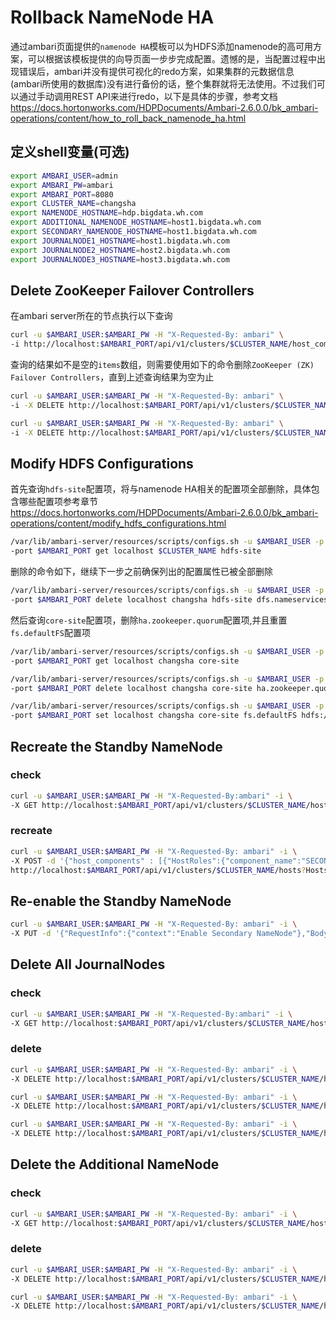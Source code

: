 # Rollback NameNode HA
通过ambari页面提供的`namenode HA`模板可以为HDFS添加namenode的高可用方案，可以根据该模板提供的向导页面一步步完成配置。遗憾的是，当配置过程中出现错误后，ambari并没有提供可视化的redo方案，如果集群的元数据信息(ambari所使用的数据库)没有进行备份的话，整个集群就将无法使用。不过我们可以通过手动调用REST API来进行redo，以下是具体的步骤，参考文档 https://docs.hortonworks.com/HDPDocuments/Ambari-2.6.0.0/bk_ambari-operations/content/how_to_roll_back_namenode_ha.html


## 定义shell变量(可选)
```sh
export AMBARI_USER=admin
export AMBARI_PW=ambari
export AMBARI_PORT=8080
export CLUSTER_NAME=changsha
export NAMENODE_HOSTNAME=hdp.bigdata.wh.com
export ADDITIONAL_NAMENODE_HOSTNAME=host1.bigdata.wh.com
export SECONDARY_NAMENODE_HOSTNAME=host1.bigdata.wh.com
export JOURNALNODE1_HOSTNAME=host1.bigdata.wh.com
export JOURNALNODE2_HOSTNAME=host2.bigdata.wh.com
export JOURNALNODE3_HOSTNAME=host3.bigdata.wh.com
```

## Delete ZooKeeper Failover Controllers
在ambari server所在的节点执行以下查询
```sh
curl -u $AMBARI_USER:$AMBARI_PW -H "X-Requested-By: ambari" \
-i http://localhost:$AMBARI_PORT/api/v1/clusters/$CLUSTER_NAME/host_components?HostRoles/component_name=ZKFC
```

查询的结果如不是空的`items`数组，则需要使用如下的命令删除`ZooKeeper (ZK) Failover Controllers`，直到上述查询结果为空为止
```sh
curl -u $AMBARI_USER:$AMBARI_PW -H "X-Requested-By: ambari" \
-i -X DELETE http://localhost:$AMBARI_PORT/api/v1/clusters/$CLUSTER_NAME/hosts/$NAMENODE_HOSTNAME/host_components/ZKFC

curl -u $AMBARI_USER:$AMBARI_PW -H "X-Requested-By: ambari" \
-i -X DELETE http://localhost:$AMBARI_PORT/api/v1/clusters/$CLUSTER_NAME/hosts/$ADDITIONAL_NAMENODE_HOSTNAME/host_components/ZKFC
```

## Modify HDFS Configurations
首先查询`hdfs-site`配置项，将与namenode HA相关的配置项全部删除，具体包含哪些配置项参考章节 https://docs.hortonworks.com/HDPDocuments/Ambari-2.6.0.0/bk_ambari-operations/content/modify_hdfs_configurations.html
```sh
/var/lib/ambari-server/resources/scripts/configs.sh -u $AMBARI_USER -p $AMBARI_PW \
-port $AMBARI_PORT get localhost $CLUSTER_NAME hdfs-site
```

删除的命令如下，继续下一步之前确保列出的配置属性已被全部删除
```sh
/var/lib/ambari-server/resources/scripts/configs.sh -u $AMBARI_USER -p $AMBARI_PW \
-port $AMBARI_PORT delete localhost changsha hdfs-site dfs.nameservices
```

然后查询`core-site`配置项，删除`ha.zookeeper.quorum`配置项,并且重置`fs.defaultFS`配置项
```sh
/var/lib/ambari-server/resources/scripts/configs.sh -u $AMBARI_USER -p $AMBARI_PW \
-port $AMBARI_PORT get localhost changsha core-site

/var/lib/ambari-server/resources/scripts/configs.sh -u $AMBARI_USER -p $AMBARI_PW \
-port $AMBARI_PORT delete localhost changsha core-site ha.zookeeper.quorum

/var/lib/ambari-server/resources/scripts/configs.sh -u $AMBARI_USER -p $AMBARI_PW \
-port $AMBARI_PORT set localhost changsha core-site fs.defaultFS hdfs://hdp.bigdata.wh.com:8020
```

## Recreate the Standby NameNode
### check
```sh
curl -u $AMBARI_USER:$AMBARI_PW -H "X-Requested-By:ambari" -i \
-X GET http://localhost:$AMBARI_PORT/api/v1/clusters/$CLUSTER_NAME/host_components?HostRoles/component_name=SECONDARY_NAMENODE
```

### recreate
```sh
curl -u $AMBARI_USER:$AMBARI_PW -H "X-Requested-By: ambari" -i \
-X POST -d '{"host_components" : [{"HostRoles":{"component_name":"SECONDARY_NAMENODE"}}] }' \
http://localhost:$AMBARI_PORT/api/v1/clusters/$CLUSTER_NAME/hosts?Hosts/host_name=$SECONDARY_NAMENODE_HOSTNAME
```

## Re-enable the Standby NameNode
```sh
curl -u $AMBARI_USER:$AMBARI_PW -H "X-Requested-By: ambari" -i \
-X PUT -d '{"RequestInfo":{"context":"Enable Secondary NameNode"},"Body":{"HostRoles":{"state":"INSTALLED"}}}'\ http://localhost:$AMBARI_PORT/api/v1/clusters/$CLUSTER_NAME/hosts/$SECONDARY_NAMENODE_HOSTNAME/host_components/SECONDARY_NAMENODE
```

## Delete All JournalNodes
### check
```sh
curl -u $AMBARI_USER:$AMBARI_PW -H "X-Requested-By:ambari" -i \
-X GET http://localhost:$AMBARI_PORT/api/v1/clusters/$CLUSTER_NAME/host_components?HostRoles/component_name=JOURNALNODE
```

### delete
```sh
curl -u $AMBARI_USER:$AMBARI_PW -H "X-Requested-By: ambari" -i \
-X DELETE http://localhost:$AMBARI_PORT/api/v1/clusters/$CLUSTER_NAME/hosts/host1.bigdata.wh.com/host_components/JOURNALNODE

curl -u $AMBARI_USER:$AMBARI_PW -H "X-Requested-By: ambari" -i \
-X DELETE http://localhost:$AMBARI_PORT/api/v1/clusters/$CLUSTER_NAME/hosts/host2.bigdata.wh.com/host_components/JOURNALNODE

curl -u $AMBARI_USER:$AMBARI_PW -H "X-Requested-By: ambari" -i \
-X DELETE http://localhost:$AMBARI_PORT/api/v1/clusters/$CLUSTER_NAME/hosts/host3.bigdata.wh.com/host_components/JOURNALNODE
```

## Delete the Additional NameNode
### check
```sh
curl -u $AMBARI_USER:$AMBARI_PW -H "X-Requested-By: ambari" -i \
-X GET http://localhost:$AMBARI_PORT/api/v1/clusters/$CLUSTER_NAME/host_components?HostRoles/component_name=NAMENODE
```

### delete
```sh
curl -u $AMBARI_USER:$AMBARI_PW -H "X-Requested-By: ambari" -i \
-X DELETE http://localhost:$AMBARI_PORT/api/v1/clusters/$CLUSTER_NAME/hosts/host1.bigdata.wh.com/host_components/NAMENODE

curl -u $AMBARI_USER:$AMBARI_PW -H "X-Requested-By: ambari" -i \
-X DELETE http://localhost:$AMBARI_PORT/api/v1/clusters/$CLUSTER_NAME/hosts/host2.bigdata.wh.com/host_components/NAMENODE
```
